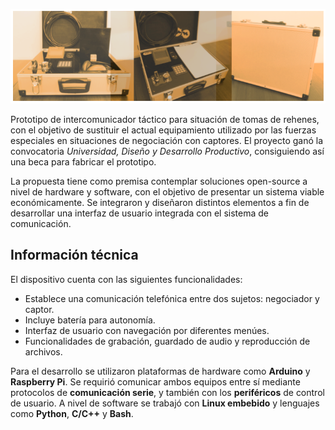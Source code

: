 ![](intercomunicador.png)

Prototipo de intercomunicador táctico para situación de tomas de rehenes, con el objetivo de sustituir el actual equipamiento utilizado por las fuerzas especiales en situaciones de negociación con captores. El proyecto ganó la convocatoria *Universidad, Diseño y Desarrollo Productivo*, consiguiendo así una beca para fabricar el prototipo.

La propuesta tiene como premisa contemplar soluciones open-source a nivel de hardware y software, con el objetivo de presentar un sistema viable económicamente. Se integraron y diseñaron distintos elementos a fin de desarrollar una interfaz de usuario integrada con el sistema de comunicación.

## Información técnica
El dispositivo cuenta con las siguientes funcionalidades:
* Establece una comunicación telefónica entre dos sujetos: negociador y captor.
* Incluye batería para autonomía.
* Interfaz de usuario con navegación por diferentes menúes.
* Funcionalidades de grabación, guardado de audio y reproducción de archivos.

Para el desarrollo se utilizaron plataformas de hardware como **Arduino** y **Raspberry Pi**. Se requirió comunicar ambos equipos entre sí mediante protocolos de **comunicación serie**, y también con los **periféricos** de control de usuario. A nivel de software se trabajó con **Linux embebido** y lenguajes como **Python**, **C/C++** y **Bash**.
